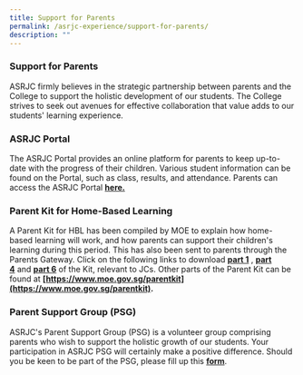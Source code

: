```yaml
---
title: Support for Parents
permalink: /asrjc-experience/support-for-parents/
description: ""
---
```

### Support for Parents

ASRJC firmly believes in the strategic partnership between parents and the College to support the holistic development of our students. The College strives to seek out avenues for effective collaboration that value adds to our students' learning experience.

### ASRJC Portal

The ASRJC Portal provides an online platform for parents to keep up-to-date with the progress of their children. Various student information can be found on the Portal, such as class, results, and attendance. Parents can access the ASRJC Portal **[here.](https://portal.asrjc.edu.sg/)**

### Parent Kit for Home-Based Learning

A Parent Kit for HBL has been compiled by MOE to explain how home-based learning will work, and how parents can support their children's learning during this period. This has also been sent to parents through the Parents Gateway. Click on the following links to download **[part 1](https://asrjc.moe.edu.sg/wp-content/uploads/2020/05/Parent-Kit-Part-1.pdf/wp-content/uploads/2020/05/Parent-Kit-Part-1.pdf)** , **[part 4](https://asrjc.moe.edu.sg/wp-content/uploads/2020/05/Parent-Kit-Part-4.pdf)** and [**part 6**](https://asrjc.moe.edu.sg/wp-content/uploads/2020/06/Parent-Kit-Part-6.pdf) of the Kit, relevant to JCs. Other parts of the Parent Kit can be found at **[https://www.moe.gov.sg/parentkit](https://www.moe.gov.sg/parentkit).**

### Parent Support Group (PSG)

ASRJC's Parent Support Group (PSG) is a volunteer group comprising parents who wish to support the holistic growth of our students. Your participation in ASRJC PSG will certainly make a positive difference. Should you be keen to be part of the PSG, please fill up this **[form](https://go.gov.sg/asrjcpsgform)**.